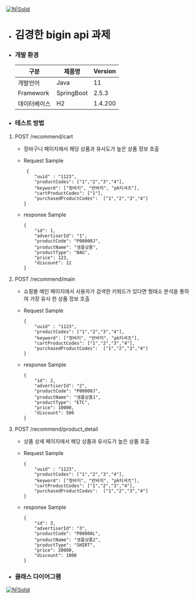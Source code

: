 [![N|Solid](https://bigin.io/assets/mobile/m_header_symbol.svg)](https://bigin.io/main)
- # 김경한 bigin api 과제



- ### 개발 환경
    |구분|제품명|Version|
    |------|---|---|
    |개발언어|Java|11|
    |Framework|SpringBoot|2.5.3|
    |데이터베이스|H2|1.4.200|

- ### 테스트 방법
1. POST /recommend/cart
    - 장바구니 페이지에서 해당 상품과 유사도가 높은 상품 정보 호출
    - Request Sample
        ```
         {
        	"uuid" : "1123",
        	"productCodes": ["1","2","3","4"],
        	"keyword": ["청바지", "반바지", "pk티셔츠"],
        	"cartProductCodes": ["1"],
        	"purchasedProductCodes":  ["1","2","3","4"]
        }
        ```
        
    - response Sample
        ```
       {
            "id": 1,
            "advertiserId": "1",
            "productCode": "P00000J",
            "productName": "생플상품",
            "productType": "BAG",
            "price": 123,
            "discount": 12
        }
        ```
2. POST /recommend/main
    - 쇼핑몰 메인 페이지에서 사용자가 검색한 키워드가 있다면 형태소 분석을 통하여 가장 유사
한 상품 정보 호출
    - Request Sample
        ```
        {
        	"uuid" : "1123",
        	"productCodes": ["1","2","3","4"],
        	"keyword": ["청바지", "반바지", "pk티셔츠"],
        	"cartProductCodes": ["1","2","3","4"],
        	"purchasedProductCodes":  ["1","2","3","4"]
        }
        ```
        
    - response Sample
        ```
        {
            "id": 2,
            "advertiserId": "2",
            "productCode": "P00000J",
            "productName": "생플상품1",
            "productType": "ETC",
            "price": 10000,
            "discount": 500
        }
        ```
3. POST /recommend/product_detail
    - 상품 상세 페이지에서 해당 상품과 유사도가 높은 상품 호출
    - Request Sample
        ```
        {
        	"uuid" : "1123",
        	"productCodes": ["1","2","3","4"],
        	"keyword": ["청바지", "반바지", "pk티셔츠"],
        	"cartProductCodes": ["1","2","3","4"],
        	"purchasedProductCodes":  ["1","2","3","4"]
        }
        ```
        
    - response Sample
        ```
        {
            "id": 3,
            "advertiserId": "3",
            "productCode": "P00000L",
            "productName": "생플상품2",
            "productType": "SHIRT",
            "price": 20000,
            "discount": 1000
        }
        ```




- ### 클래스 다이어그램
[![N|Solid](https://i.ibb.co/py1B5Vm/image.png)](https://i.ibb.co/py1B5Vm/image.png)